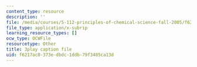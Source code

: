 ```yaml
---
content_type: resource
description: ''
file: /media/courses/5-112-principles-of-chemical-science-fall-2005/f6217ac0373edbdc1ddb79f3405ca13d_NVTHQwQ9IqA.srt
file_type: application/x-subrip
learning_resource_types: []
ocw_type: OCWFile
resourcetype: Other
title: 3play caption file
uid: f6217ac0-373e-dbdc-1ddb-79f3405ca13d
---
```

